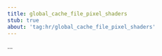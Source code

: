 ```yaml
---
title: global_cache_file_pixel_shaders
stub: true
about: 'tag:hr/global_cache_file_pixel_shaders'
---
```

...
